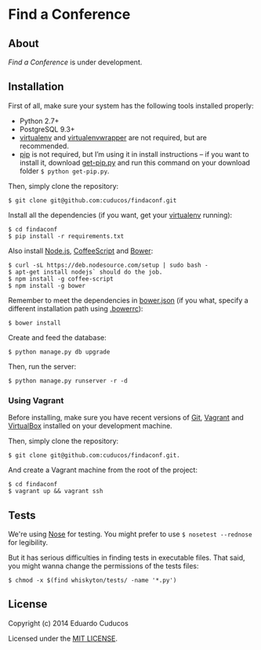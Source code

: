# Find a Conference

## About

_Find a Conference_ is under development.

## Installation

First of all, make sure your system has the following tools installed properly:

* Python 2.7+
* PostgreSQL 9.3+
* [virtualenv](https://virtualenv.pypa.io/) and [virtualenvwrapper](http://virtualenvwrapper.readthedocs.org/) are not required, but are recommended.
* [pip](https://github.com/pypa/pip) is not required, but I’m using it in install instructions – if you want to install it, download [get-pip.py](https://bootstrap.pypa.io/get-pip.py) and run this command on your download folder `$ python get-pip.py`.


Then, simply clone the repository:

```
$ git clone git@github.com:cuducos/findaconf.git
```

Install all the dependencies (if you want, get your [virtualenv](https://pypi.python.org/pypi/virtualenv) running):

```
$ cd findaconf
$ pip install -r requirements.txt
```

Also install [Node.js](http://nodejs.org/), [CoffeeScript](http://coffeescript.org/) and [Bower](http://bower.io/):


```
$ curl -sL https://deb.nodesource.com/setup | sudo bash - 
$ apt-get install nodejs` should do the job.  
$ npm install -g coffee-script
$ npm install -g bower
```

Remember to meet the dependencies in [bower.json](/bower.json) (if you what, specify a different installation path using [.bowerrc](/.bowerrc)):

```
$ bower install 
```

Create and feed the database:

 ```
 $ python manage.py db upgrade
 ```

Then, run the server:

```
$ python manage.py runserver -r -d
```
### Using Vagrant

Before installing, make sure you have recent versions of
[Git](http://www.git-scm.com/), [Vagrant](https://www.vagrantup.com/)
and [VirtualBox](https://www.virtualbox.org/) installed on your
development machine.

Then, simply clone the repository:

```
$ git clone git@github.com:cuducos/findaconf.git.
```

And create a Vagrant machine from the root of the project:

```
$ cd findaconf
$ vagrant up && vagrant ssh
```

## Tests

We're using [Nose](https://nose.readthedocs.org) for testing. You might prefer to use `$ nosetest --rednose` for legibility.

But it has serious difficulties in finding tests in executable files. That said, you might wanna change the permissions of the tests files:

```
$ chmod -x $(find whiskyton/tests/ -name '*.py')
```
## License

Copyright (c) 2014 Eduardo Cuducos

Licensed under the [MIT LICENSE](LICENSE).
